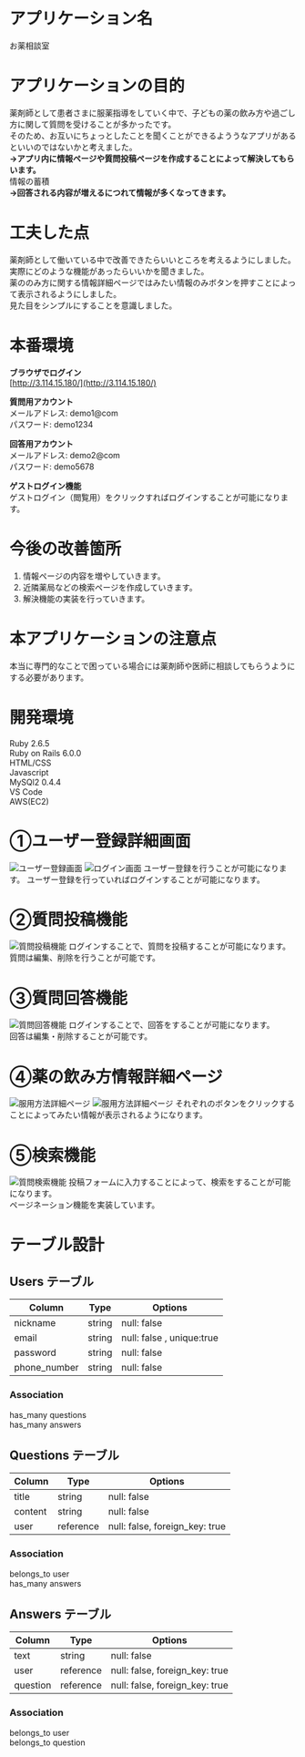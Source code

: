 # アプリケーション名
お薬相談室

# アプリケーションの目的
薬剤師として患者さまに服薬指導をしていく中で、子どもの薬の飲み方や過ごし方に関して質問を受けることが多かったです。<br>
そのため、お互いにちょっとしたことを聞くことができるよううなアプリがあるといいのではないかと考えました。<br>
**→アプリ内に情報ページや質問投稿ページを作成することによって解決してもらいます。**<br>
情報の蓄積<br>
**→回答される内容が増えるにつれて情報が多くなってきます。**

# 工夫した点
薬剤師として働いている中で改善できたらいいところを考えるようにしました。<br>
実際にどのような機能があったらいいかを聞きました。<br>
薬ののみ方に関する情報詳細ページではみたい情報のみボタンを押すことによって表示されるようにしました。<br>
見た目をシンプルにすることを意識しました。

# 本番環境

**ブラウザでログイン**<br>
[http://3.114.15.180/](http://3.114.15.180/)

**質問用アカウント**<br>
メールアドレス: demo1@com<br>
パスワード: demo1234

**回答用アカウント**<br>
メールアドレス: demo2@com<br>
パスワード: demo5678

**ゲストログイン機能**<br>
ゲストログイン（閲覧用）をクリックすればログインすることが可能になります。

# 今後の改善箇所
1. 情報ページの内容を増やしていきます。
2. 近隣薬局などの検索ページを作成していきます。
3. 解決機能の実装を行っていきます。



# 本アプリケーションの注意点
本当に専門的なことで困っている場合には薬剤師や医師に相談してもらうようにする必要があります。

# 開発環境
 Ruby 2.6.5 <br>
 Ruby on Rails 6.0.0 <br>
 HTML/CSS <br>
 Javascript <br>
 MySQl2 0.4.4 <br>
 VS Code<br>
 AWS(EC2)<br>


 # ①ユーザー登録詳細画面
![ユーザー登録画面](https://i.gyazo.com/c6b662cd808b0c45c13f5a2903d66af2.png)
![ログイン画面](https://i.gyazo.com/a96d88efc27767fdecaf17324b4b45fb.png)
 ユーザー登録を行うことが可能になります。
 ユーザー登録を行っていればログインすることが可能になります。

 # ②質問投稿機能
![質問投稿機能](https://i.gyazo.com/8c18863a21f9a2af20c0fbb357a3496d.png)
ログインすることで、質問を投稿することが可能になります。<br>
質問は編集、削除を行うことが可能です。
 # ③質問回答機能
![質問回答機能](https://i.gyazo.com/1671e49857fddc3f62885935994366ec.png)
ログインすることで、回答をすることが可能になります。<br>
回答は編集・削除することが可能です。
 # ④薬の飲み方情報詳細ページ
![服用方法詳細ページ](https://i.gyazo.com/0bb4150c60951b450fcfae36c7587219.png)
![服用方法詳細ページ](https://i.gyazo.com/02199d854a890005ffbfb9dbf23acaa0.png)
それぞれのボタンをクリックすることによってみたい情報が表示されるようになります。

# ⑤検索機能
![質問検索機能](https://i.gyazo.com/647231943d6ff6471402a52b96931bfd.jpg)
投稿フォームに入力することによって、検索をすることが可能になります。<br>
ページネーション機能を実装しています。



# テーブル設計

## Users テーブル

|  Column             |  Type       |  Options                   |
| ------------------- | ----------- | -------------------------- |
|  nickname           | string      | null: false                |
|  email              | string      | null: false ,  unique:true |
|  password           | string      | null: false                |
|  phone_number       | string      | null: false 

### Association
has_many questions<br>
has_many answers

## Questions テーブル

|  Column            |  Type       |  Options                                      |
| ------------------ | ------------| --------------------------------------------- |
| title              | string      | null: false                                   |                
| content            | string      | null: false                                   |
| user               | reference   | null: false, foreign_key: true                |

### Association
belongs_to user<br>
has_many answers



## Answers テーブル

|  Column            |  Type       |  Options                                      |
| ------------------ | ----------- | --------------------------------------------- |
| text               | string      | null: false                                   |
| user               | reference   | null: false,  foreign_key:  true              |
| question           | reference   | null: false,  foreign_key:  true              |

### Association 
belongs_to user<br>
belongs_to question